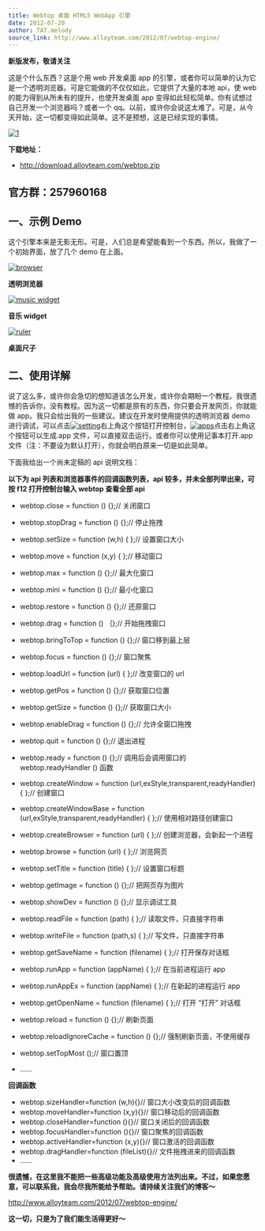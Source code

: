 ```yaml
---
title: Webtop 桌面 HTML5 WebApp 引擎
date: 2012-07-20
author: TAT.melody
source_link: http://www.alloyteam.com/2012/07/webtop-engine/
---
```


<!-- {% raw %} - for jekyll -->

**新版发布，敬请关注**

这是个什么东西？这是个用 web 开发桌面 app 的引擎，或者你可以简单的认为它是一个透明浏览器。可是它能做的不仅仅如此，它提供了大量的本地 api，使 web 的能力得到从所未有的提升，也使开发桌面 app 变得如此轻松简单。你有试想过自己开发一个浏览器吗？或者一个 qq。以前，或许你会说这太难了。可是，从今天开始，这一切都变得如此简单。这不是预想，这是已经实现的事情。

[![](http://www.alloyteam.com/wp-content/uploads/2012/07/1.png "1")](http://www.alloyteam.com/wp-content/uploads/2012/07/1.png)

**下载地址：**

-   <http://download.alloyteam.com/webtop.zip>

## 官方群：257960168

## 一、示例 Demo

这个引擎本来是无影无形。可是，人们总是希望能看到一个东西。所以，我做了一个初始界面，放了几个 demo 在上面。

[![](http://www.alloyteam.com/wp-content/uploads/2012/07/browser.png "browser")](http://www.alloyteam.com/wp-content/uploads/2012/07/browser.png)

**透明浏览器**

[![](http://www.alloyteam.com/wp-content/uploads/2012/07/music-widget.png "music widget")](http://www.alloyteam.com/wp-content/uploads/2012/07/music-widget.png)

**音乐 widget**

[![](http://www.alloyteam.com/wp-content/uploads/2012/07/ruler.png "ruler")](http://www.alloyteam.com/wp-content/uploads/2012/07/ruler.png)

**桌面尺子**

## 二、使用详解

说了这么多，或许你会急切的想知道该怎么开发，或许你会期盼一个教程。我很遗憾的告诉你，没有教程。因为这一切都是原有的东西，你只要会开发网页，你就能做 app。我只会给出我的一些建议。建议在开发时使用提供的透明浏览器 demo 进行调试，可以点击[![](http://www.alloyteam.com/wp-content/uploads/2012/07/setting1.png "setting")](http://www.alloyteam.com/wp-content/uploads/2012/07/setting1.png)右上角这个按钮打开控制台，[![](http://www.alloyteam.com/wp-content/uploads/2012/07/apps1.png "apps")](http://www.alloyteam.com/wp-content/uploads/2012/07/apps1.png)点击右上角这个按钮可以生成.app 文件，可以直接双击运行。或者你可以使用记事本打开.app 文件（注：不要设为默认打开），你就会明白原来一切是如此简单。

下面我给出一个尚未定稿的 api 说明文档：

**以下为 api 列表和浏览器事件的回调函数列表，api 较多，并未全部列举出来，可按 f12 打开控制台输入 webtop 查看全部 api**

-   webtop.close = function () {};// 关闭窗口

-   webtop.stopDrag = function () {};// 停止拖拽

-   webtop.setSize = function (w,h) { };// 设置窗口大小

-   webtop.move = function (x,y) { };// 移动窗口

-   webtop.max = function () {};// 最大化窗口

-   webtop.mini = function () {};// 最小化窗口

-   webtop.restore = function () {};// 还原窗口

-   webtop.drag = function () ｛};// 开始拖拽窗口

-   webtop.bringToTop = function () {};// 窗口移到最上层

-   webtop.focus = function () {};// 窗口聚焦

-   webtop.loadUrl = function (url) { };// 改变窗口的 url

-   webtop.getPos = function () {};// 获取窗口位置

-   webtop.getSize = function () {};// 获取窗口大小

-   webtop.enableDrag = function () {};// 允许全窗口拖拽

-   webtop.quit = function () {};// 退出进程

-   webtop.ready = function () {};// 调用后会调用窗口的 webtop.readyHandler () 函数

-   webtop.createWindow = function (url,exStyle,transparent,readyHandler) { };// 创建窗口

-   webtop.createWindowBase = function (url,exStyle,transparent,readyHandler) { };// 使用相对路径创建窗口

-   webtop.createBrowser = function (url) { };// 创建浏览器，会新起一个进程

-   webtop.browse = function (url) { };// 浏览网页

-   webtop.setTitle = function (title) { };// 设置窗口标题

-   webtop.getImage = function () {};// 把网页存为图片

-   webtop.showDev = function () {};// 显示调试工具

-   webtop.readFile = function (path) { };// 读取文件，只直接字符串

-   webtop.writeFile = function (path,s) { };// 写文件，只直接字符串

-   webtop.getSaveName = function (filename) { };// 打开保存对话框

-   webtop.runApp = function (appName) { };// 在当前进程运行 app

-   webtop.runAppEx = function (appName) { };// 在新起的进程运行 app

-   webtop.getOpenName = function (filename) { };// 打开 “打开” 对话框

-   webtop.reload = function () {};// 刷新页面

-   webtop.reloadIgnoreCache = function () {};// 强制刷新页面，不使用缓存

-   webtop.setTopMost ();// 窗口置顶

-   ……

**回调函数**

-   webtop.sizeHandler=function (w,h){}// 窗口大小改变后的回调函数
-   webtop.moveHandler=function (x,y){}// 窗口移动后的回调函数
-   webtop.closeHandler=function (){}// 窗口关闭后的回调函数
-   webtop.focusHandler=function (){}// 窗口聚焦的回调函数
-   webtop.activeHandler=function (x,y){}// 窗口激活的回调函数
-   webtop.dragHandler=function (fileList){}// 文件拖拽进来的回调函数
-   ……

**很遗憾，在这里我不能把一些高级功能及高级使用方法列出来。不过，如果您愿意，可以联系我，我会尽我所能给予帮助。请持续关注我们的博客～**

<http://www.alloyteam.com/2012/07/webtop-engine/>

**这一切，只是为了我们能生活得更好～**


<!-- {% endraw %} - for jekyll -->